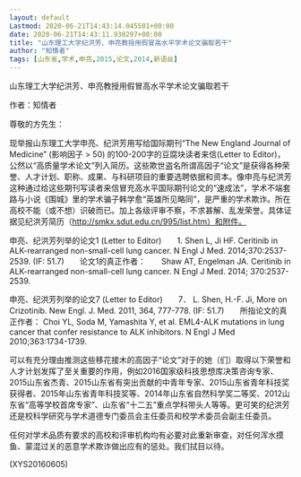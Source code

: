 ```yaml
---
layout: default
Lastmod: 2020-06-21T14:43:14.045501+00:00
date: 2020-06-21T14:43:11.930297+00:00
title: "山东理工大学纪洪芳、申亮教授用假冒高水平学术论文骗取若干"
author: "知情者"
tags: [山东省,学术,申亮,2015,论文,2014,新语丝]
---
```


山东理工大学纪洪芳、申亮教授用假冒高水平学术论文骗取若干

作者：知情者

尊敬的方先生：

现举报山东理工大学申亮、纪洪芳用写给国际期刊“The New England Journal of Medicine” (影响因子 > 50) 的100-200字的豆腐块读者来信(Letter to Editor)，公然以“高质量学术论文”列入简历。这些欺世盗名所谓高因子“论文”是获得各种荣誉、人才计划、职称、成果、与科研项目的重要选聘依据和资本。像申亮与纪洪芳这种通过给这些期刊写读者来信冒充高水平国际期刊论文的“速成法”，学术不端套路与小说《围城》里的学术骗子韩学愈“英雄所见略同”，是严重的学术欺诈。所在高校不能（或不想）识破而已。加上各级评审不察，不求甚解、乱发荣誉。具体证据见纪洪芳简历（http://smkx.sdut.edu.cn/995/list.htm）和附件。

申亮、纪洪芳列举的论文1 (Letter to Editor)　　1. Shen L, Ji HF. Ceritinib in ALK-rearranged non-small-cell lung cancer. N Engl J Med. 2014;370:2537-2539. (IF: 51.7)　　论文1的真正作者：　　Shaw AT, Engelman JA. Ceritinib in ALK-rearranged non-small-cell lung cancer. N Engl J Med. 2014; 370:2537-2539.

申亮、纪洪芳列举的论文7 (Letter to Editor)　　7． L. Shen, H.-F. Ji, More on Crizotinib. New Engl. J. Med. 2011, 364, 777-778. (IF: 51.7)　　所指论文的真正作者：    Choi YL, Soda M, Yamashita Y, et al. EML4-ALK mutations in lung cancer that confer resistance to ALK inhibitors. N Engl J Med 2010;363:1734-1739.

可以有充分理由推测这些移花接木的高因子“论文”对于的她（们）取得以下荣誉和人才计划发挥了至关重要的作用，例如2016国家级科技思想库决策咨询专家、2015山东省杰青、2015山东省有突出贡献的中青年专家、2015山东省青年科技奖获得者、2015年山东省青年科技奖等、2014年山东省自然科学奖二等奖、2012山东省“高等学校首席专家”、山东省“十二五”重点学科带头人等等。更可笑的纪洪芳还是校科学研究与学术道德专门委员会主任委员和校学术委员会副主任委员。

任何对学术品质有要求的高校和评审机构均有必要对此重新审查，对任何浑水摸鱼、蒙混过关的恶意学术欺诈做出应有的惩处。我们拭目以待。

(XYS20160605)

